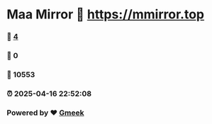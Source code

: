 # Maa Mirror :link: https://mmirror.top 
### :page_facing_up: [4](https://mmirror.top/tag.html) 
### :speech_balloon: 0 
### :hibiscus: 10553 
### :alarm_clock: 2025-04-16 22:52:08 
### Powered by :heart: [Gmeek](https://github.com/Meekdai/Gmeek)
